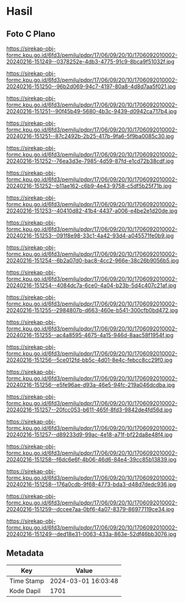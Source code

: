 # Hasil

## Foto C Plano

https://sirekap-obj-formc.kpu.go.id/6fd3/pemilu/pdpr/17/06/09/20/10/1706092010002-20240216-151249--0378252e-4db3-4775-91c9-8bca9f51032f.jpg

https://sirekap-obj-formc.kpu.go.id/6fd3/pemilu/pdpr/17/06/09/20/10/1706092010002-20240216-151250--96b2d069-94c7-4197-80a8-4d8d7aa5f021.jpg

https://sirekap-obj-formc.kpu.go.id/6fd3/pemilu/pdpr/17/06/09/20/10/1706092010002-20240216-151251--90f45b49-5680-4b3c-9439-d0942ca717b4.jpg

https://sirekap-obj-formc.kpu.go.id/6fd3/pemilu/pdpr/17/06/09/20/10/1706092010002-20240216-151251--87c2492b-2b25-417b-9fa6-5f9ba0085c30.jpg

https://sirekap-obj-formc.kpu.go.id/6fd3/pemilu/pdpr/17/06/09/20/10/1706092010002-20240216-151252--76ea3d3e-7985-4d59-87fd-e1cd72b38cdf.jpg

https://sirekap-obj-formc.kpu.go.id/6fd3/pemilu/pdpr/17/06/09/20/10/1706092010002-20240216-151252--b11ae162-c6b9-4e43-9758-c5df5b25f71b.jpg

https://sirekap-obj-formc.kpu.go.id/6fd3/pemilu/pdpr/17/06/09/20/10/1706092010002-20240216-151253--40410d82-41b4-4437-a006-e4be2e1d20de.jpg

https://sirekap-obj-formc.kpu.go.id/6fd3/pemilu/pdpr/17/06/09/20/10/1706092010002-20240216-151253--091f8e98-33c1-4a42-93d4-a045571fe0b9.jpg

https://sirekap-obj-formc.kpu.go.id/6fd3/pemilu/pdpr/17/06/09/20/10/1706092010002-20240216-151254--6b2a07d0-bac8-4cc2-966e-38c26b9056b5.jpg

https://sirekap-obj-formc.kpu.go.id/6fd3/pemilu/pdpr/17/06/09/20/10/1706092010002-20240216-151254--4084dc7a-6ce0-4a04-b23b-5d4c407c21af.jpg

https://sirekap-obj-formc.kpu.go.id/6fd3/pemilu/pdpr/17/06/09/20/10/1706092010002-20240216-151255--2984807b-d663-460e-b541-300cfb0bd472.jpg

https://sirekap-obj-formc.kpu.go.id/6fd3/pemilu/pdpr/17/06/09/20/10/1706092010002-20240216-151255--ac4a8595-4675-4a15-946d-8aac58f1954f.jpg

https://sirekap-obj-formc.kpu.go.id/6fd3/pemilu/pdpr/17/06/09/20/10/1706092010002-20240216-151256--5ce012fd-bb5c-4d01-8e4c-febcc8cc29f0.jpg

https://sirekap-obj-formc.kpu.go.id/6fd3/pemilu/pdpr/17/06/09/20/10/1706092010002-20240216-151256--e5fe96ae-d93a-46e5-94fc-219a046dcdba.jpg

https://sirekap-obj-formc.kpu.go.id/6fd3/pemilu/pdpr/17/06/09/20/10/1706092010002-20240216-151257--20fcc053-b611-465f-8fd3-9842de4fd56d.jpg

https://sirekap-obj-formc.kpu.go.id/6fd3/pemilu/pdpr/17/06/09/20/10/1706092010002-20240216-151257--d89233d9-99ac-4e18-a71f-bf22da8e48f4.jpg

https://sirekap-obj-formc.kpu.go.id/6fd3/pemilu/pdpr/17/06/09/20/10/1706092010002-20240216-151258--f6dc6e6f-4b06-46d6-84e4-39cc85b13839.jpg

https://sirekap-obj-formc.kpu.go.id/6fd3/pemilu/pdpr/17/06/09/20/10/1706092010002-20240216-151258--176a0cdb-9f68-4773-bda3-d48d7dedc936.jpg

https://sirekap-obj-formc.kpu.go.id/6fd3/pemilu/pdpr/17/06/09/20/10/1706092010002-20240216-151259--dccee7aa-0bf6-4a07-8379-86977119ce34.jpg

https://sirekap-obj-formc.kpu.go.id/6fd3/pemilu/pdpr/17/06/09/20/10/1706092010002-20240216-151249--ded18e31-0063-433a-863e-52df46bb3076.jpg


## Metadata

| Key        | Value               |
| ---------- | ------------------- |
| Time Stamp | 2024-03-01 16:03:48 |
| Kode Dapil | 1701                |



